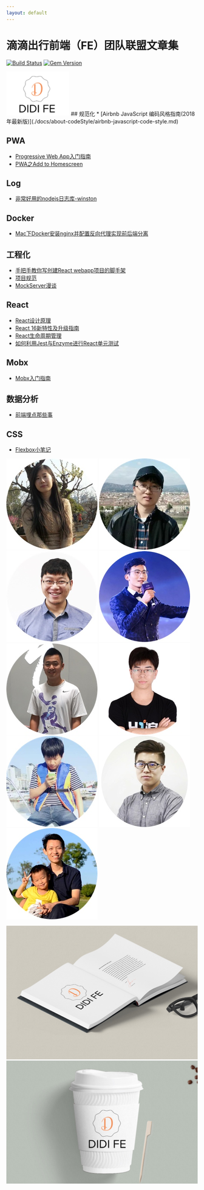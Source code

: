 ```yaml
---
layout: default
---
```


# 滴滴出行前端（FE）团队联盟文章集

[![Build Status](https://travis-ci.org/pages-themes/cayman.svg?branch=master)](https://travis-ci.org/pages-themes/cayman) [![Gem Version](https://badge.fury.io/rb/jekyll-theme-cayman.svg)](https://badge.fury.io/rb/jekyll-theme-cayman)


<img src="./images/logos/fe-logo.jpeg" width="166px">
## 规范化
* [Airbnb JavaScript 编码风格指南(2018年最新版)](./docs/about-codeStyle/airbnb-javascript-code-style.md)

## PWA
* [Progressive Web App入门指南](./docs/about-pwa/a-beginners-guide-to-progressive-web-apps.md)
* [PWA之Add to Homescreen](./docs/about-pwa/add-homescreen.md)

## Log
* [非常好用的nodejs日志库-winston](./docs/about-log/winston.md)

## Docker
* [Mac下Docker安装nginx并配置反向代理实现前后端分离](./docs/docker/nginx.md)

## 工程化
* [手把手教你写创建React webapp项目的脚手架](./docs/about-project/generator-react-webapp-by-yoman.md)
* [项目规范](https://github.com/GalaxyTeam/project-guidelines)
* [MockServer漫谈](./docs/about-project/mock-server.md)

## React
* [React设计原理](./docs/about-react/react-design-principles.md)
* [React 16新特性及升级指南](./docs/about-react/react16-features.md)
* [React生命周期管理](./docs/about-react/react-lifecycle.md)
* [如何利用Jest与Enzyme进行React单元测试](./docs/about-react/react-unittest-with-jest-and-enzyme.md)

## Mobx
* [Mobx入门指南](./docs/about-mobx/mobx-guide.md)

## 数据分析
* [前端埋点那些事](./docs/about-data/tracking-data.md)

## CSS
* [Flexbox小笔记](./docs/about-css/flexbox.md)

![](./images/huangyang.jpeg)
![](./images/yangyongle.jpeg)
![](./images/maqunjin.jpeg)
![](./images/fanke.jpeg)
![](./images/zhouhao.jpeg)
![](./images/zhouyong.jpeg)
![](./images/dingquan.jpeg)
![](./images/changchaofan.png)
![](./images/qiaohongmin.jpeg)

![DIDI FE logo](./images/logos/fe-mean1.jpeg)
![DIDI FE logo](./images/logos/fe-mean2.jpeg)